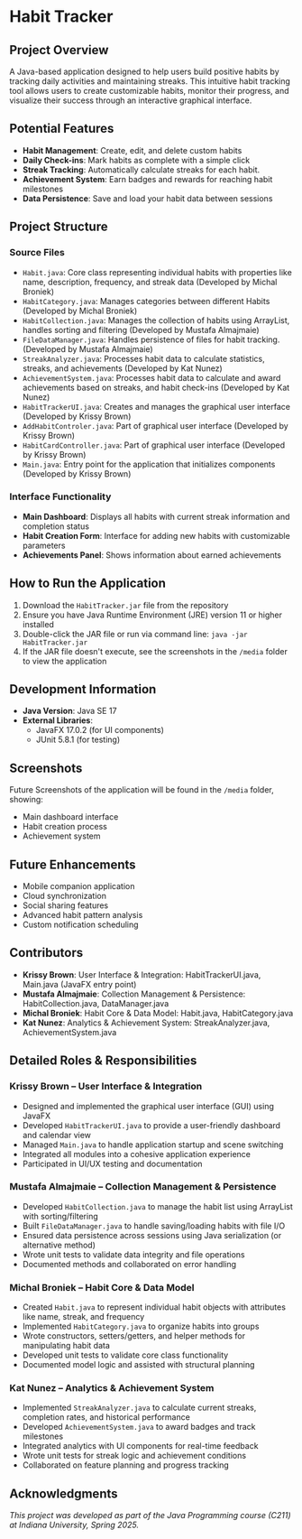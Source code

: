 # Habit Tracker

## Project Overview
A Java-based application designed to help users build positive habits by tracking daily activities and maintaining streaks. This intuitive habit tracking tool allows users to create customizable habits, monitor their progress, and visualize their success through an interactive graphical interface.

## Potential Features
- **Habit Management**: Create, edit, and delete custom habits
- **Daily Check-ins**: Mark habits as complete with a simple click
- **Streak Tracking**: Automatically calculate streaks for each habit.
- **Achievement System**: Earn badges and rewards for reaching habit milestones
- **Data Persistence**: Save and load your habit data between sessions

## Project Structure

### Source Files
- `Habit.java`: Core class representing individual habits with properties like name, description, frequency, and streak data (Developed by Michal Broniek)
- `HabitCategory.java`: Manages categories between different Habits (Developed by Michal Broniek)
- `HabitCollection.java`: Manages the collection of habits using ArrayList, handles sorting and filtering (Developed by Mustafa Almajmaie)
- `FileDataManager.java`: Handles persistence of files for habit tracking. (Developed by Mustafa Almajmaie)
- `StreakAnalyzer.java`: Processes habit data to calculate statistics, streaks, and achievements (Developed by Kat Nunez)
- `AchievementSystem.java`: Processes habit data to calculate and award achievements based on streaks, and habit check-ins (Developed by Kat Nunez)
- `HabitTrackerUI.java`: Creates and manages the graphical user interface (Developed by Krissy Brown)
- `AddHabitControler.java`: Part of graphical user interface (Developed by Krissy Brown)
- `HabitCardController.java`: Part of graphical user interface (Developed by Krissy Brown)
- `Main.java`: Entry point for the application that initializes components (Developed by Krissy Brown)

### Interface Functionality
- **Main Dashboard**: Displays all habits with current streak information and completion status
- **Habit Creation Form**: Interface for adding new habits with customizable parameters
- **Achievements Panel**: Shows information about earned achievements

## How to Run the Application
1. Download the `HabitTracker.jar` file from the repository
2. Ensure you have Java Runtime Environment (JRE) version 11 or higher installed
3. Double-click the JAR file or run via command line: `java -jar HabitTracker.jar`
4. If the JAR file doesn't execute, see the screenshots in the `/media` folder to view the application

## Development Information
- **Java Version**: Java SE 17
- **External Libraries**:
  - JavaFX 17.0.2 (for UI components)
  - JUnit 5.8.1 (for testing)

## Screenshots
Future Screenshots of the application will be found in the `/media` folder, showing:
- Main dashboard interface
- Habit creation process
- Achievement system

## Future Enhancements
- Mobile companion application
- Cloud synchronization
- Social sharing features
- Advanced habit pattern analysis
- Custom notification scheduling

## Contributors
- **Krissy Brown**: User Interface & Integration: HabitTrackerUI.java, Main.java (JavaFX entry point)
- **Mustafa Almajmaie**: Collection Management & Persistence: HabitCollection.java, DataManager.java
- **Michal Broniek**: Habit Core & Data Model: Habit.java, HabitCategory.java
- **Kat Nunez**: Analytics & Achievement System: StreakAnalyzer.java, AchievementSystem.java

## Detailed Roles & Responsibilities

### Krissy Brown – User Interface & Integration
- Designed and implemented the graphical user interface (GUI) using JavaFX
- Developed `HabitTrackerUI.java` to provide a user-friendly dashboard and calendar view
- Managed `Main.java` to handle application startup and scene switching
- Integrated all modules into a cohesive application experience
- Participated in UI/UX testing and documentation

### Mustafa Almajmaie – Collection Management & Persistence
- Developed `HabitCollection.java` to manage the habit list using ArrayList with sorting/filtering
- Built `FileDataManager.java` to handle saving/loading habits with file I/O
- Ensured data persistence across sessions using Java serialization (or alternative method)
- Wrote unit tests to validate data integrity and file operations
- Documented methods and collaborated on error handling

### Michal Broniek – Habit Core & Data Model
- Created `Habit.java` to represent individual habit objects with attributes like name, streak, and frequency
- Implemented `HabitCategory.java` to organize habits into groups
- Wrote constructors, setters/getters, and helper methods for manipulating habit data
- Developed unit tests to validate core class functionality
- Documented model logic and assisted with structural planning

### Kat Nunez – Analytics & Achievement System
- Implemented `StreakAnalyzer.java` to calculate current streaks, completion rates, and historical performance
- Developed `AchievementSystem.java` to award badges and track milestones
- Integrated analytics with UI components for real-time feedback
- Wrote unit tests for streak logic and achievement conditions
- Collaborated on feature planning and progress tracking


## Acknowledgments


*This project was developed as part of the Java Programming course (C211) at Indiana University, Spring 2025.*
